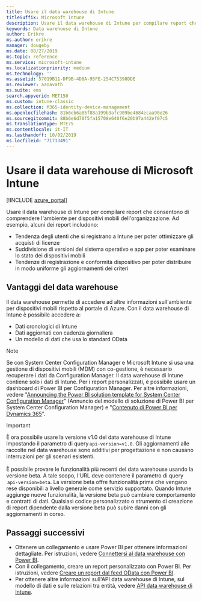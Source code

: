 ```yaml
---
title: Usare il data warehouse di Intune
titleSuffix: Microsoft Intune
description: Usare il data warehouse di Intune per compilare report che consentono di comprendere l'ambiente per dispositivi mobili dell'organizzazione.
keywords: Data warehouse di Intune
author: Erikre
ms.author: erikre
manager: dougeby
ms.date: 08/27/2019
ms.topic: reference
ms.service: microsoft-intune
ms.localizationpriority: medium
ms.technology: ''
ms.assetid: 57019B11-DF9B-4D8A-95FE-254C75398DDE
ms.reviewer: aanavath
ms.suite: ems
search.appverid: MET150
ms.custom: intune-classic
ms.collection: M365-identity-device-management
ms.openlocfilehash: 81b6eb6a85f88a199b3afc909be4684ecaa90e26
ms.sourcegitcommit: 88b6e6d70f5fa15708e640f6e20b97a442ef07c5
ms.translationtype: MTE75
ms.contentlocale: it-IT
ms.lasthandoff: 10/02/2019
ms.locfileid: "71733491"
---
```

# <a name="use-the-microsoft-intune-data-warehouse"></a>Usare il data warehouse di Microsoft Intune

[!INCLUDE [azure_portal](../includes/azure_portal.md)]

Usare il data warehouse di Intune per compilare report che consentono di comprendere l'ambiente per dispositivi mobili dell'organizzazione. Ad esempio, alcuni dei report includono:
- Tendenza degli utenti che si registrano a Intune per poter ottimizzare gli acquisti di licenze
- Suddivisione di versioni del sistema operativo e app per poter esaminare lo stato dei dispositivi mobili
- Tendenze di registrazione e conformità dispositivo per poter distribuire in modo uniforme gli aggiornamenti dei criteri

## <a name="data-warehouse-benefits"></a>Vantaggi del data warehouse

Il data warehouse permette di accedere ad altre informazioni sull'ambiente per dispositivi mobili rispetto al portale di Azure. Con il data warehouse di Intune è possibile accedere a:

- Dati cronologici di Intune
- Dati aggiornati con cadenza giornaliera
- Un modello di dati che usa lo standard OData

> [!Note]
> Se con System Center Configuration Manager e Microsoft Intune si usa una gestione di dispositivi mobili (MDM) con co-gestione, è necessario recuperare i dati da Configuration Manager. Il data warehouse di Intune contiene solo i dati di Intune. Per i report personalizzati, è possibile usare un dashboard di Power BI per Configuration Manager. Per altre informazioni, vedere "[Announcing the Power BI solution template for System Center Configuration Manager]( https://powerbi.microsoft.com/blog/sccm-solution-template)" (Annuncio del modello di soluzione di Power BI per System Center Configuration Manager) e "[Contenuto di Power BI per Dynamics 365](https://docs.microsoft.com/dynamics365/unified-operations/dev-itpro/analytics/power-bi-home-page)".

> [!Important]  
> È ora possibile usare la versione v1.0 del data warehouse di Intune impostando il parametro di query `api-version=v1.0`. Gli aggiornamenti alle raccolte nel data warehouse sono additivi per progettazione e non causano interruzioni per gli scenari esistenti.<br><br>
> È possibile provare le funzionalità più recenti del data warehouse usando la versione beta. A tale scopo, l'URL deve contenere il parametro di query  `api-version=beta`. La versione beta offre funzionalità prima che vengano rese disponibili a livello generale come servizio supportato. Quando Intune aggiunge nuove funzionalità, la versione beta può cambiare comportamento e contratti di dati. Qualsiasi codice personalizzato o strumento di creazione di report dipendente dalla versione beta può subire danni con gli aggiornamenti in corso.

## <a name="next-steps"></a>Passaggi successivi

- Ottenere un collegamento e usare Power BI per ottenere informazioni dettagliate. Per istruzioni, vedere [Connettersi al data warehouse con Power BI](reports-proc-get-a-link-powerbi.md).
- Con il collegamento, creare un report personalizzato con Power BI. Per istruzioni, vedere [Creare un report dal feed OData con Power BI](reports-proc-create-with-odata.md).
- Per ottenere altre informazioni sull'API data warehouse di Intune, sul modello di dati e sulle relazioni tra entità,<!-- , and an example of creating a custom client to retrieve data,--> vedere [API data warehouse di Intune](reports-nav-intune-data-warehouse.md).
